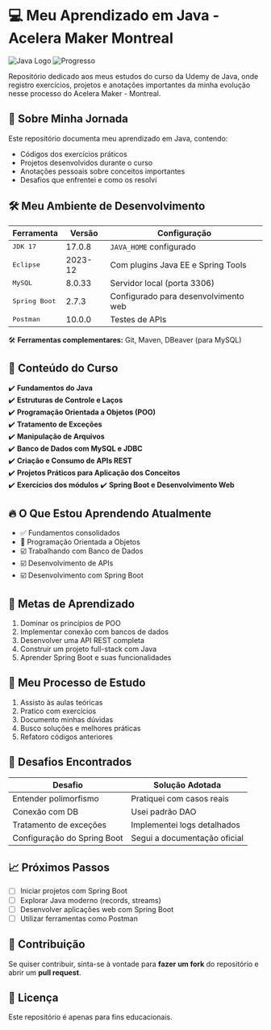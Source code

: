 # 💻 Meu Aprendizado em Java - Acelera Maker Montreal

![Java Logo](https://img.shields.io/badge/Java-ED8B00?style=for-the-badge&logo=openjdk&logoColor=white) 
![Progresso](https://img.shields.io/badge/Progresso-100%25-brightgreen)

Repositório dedicado aos meus estudos do curso da Udemy de Java, onde registro exercícios, projetos e anotações importantes da minha evolução nesse processo do Acelera Maker - Montreal.

## 🌟 Sobre Minha Jornada

Este repositório documenta meu aprendizado em Java, contendo:
- Códigos dos exercícios práticos
- Projetos desenvolvidos durante o curso
- Anotações pessoais sobre conceitos importantes
- Desafios que enfrentei e como os resolvi

## 🛠️ Meu Ambiente de Desenvolvimento

| Ferramenta       | Versão       | Configuração                           |
|------------------|-------------|----------------------------------------|
| <kbd>JDK 17</kbd> | 17.0.8      | `JAVA_HOME` configurado                |
| <kbd>Eclipse</kbd> | 2023-12    | Com plugins Java EE e Spring Tools     |
| <kbd>MySQL</kbd>  | 8.0.33     | Servidor local (porta 3306)            |
| <kbd>Spring Boot</kbd> | 2.7.3  | Configurado para desenvolvimento web   |
| <kbd>Postman</kbd> | 10.0.0    | Testes de APIs                         |

🛠️ <strong>Ferramentas complementares:</strong> Git, Maven, DBeaver (para MySQL)

## 📌 Conteúdo do Curso

✔️ **Fundamentos do Java**  
✔️ **Estruturas de Controle e Laços**  
✔️ **Programação Orientada a Objetos (POO)**  
✔️ **Tratamento de Exceções**  
✔️ **Manipulação de Arquivos**  
✔️ **Banco de Dados com MySQL e JDBC**  
✔️ **Criação e Consumo de APIs REST**  
✔️ **Projetos Práticos para Aplicação dos Conceitos**  
✔️ **Exercícios dos módulos**
✔️ **Spring Boot e Desenvolvimento Web**

## 🔥 O Que Estou Aprendendo Atualmente

- ✅ Fundamentos consolidados
- 🚧 Programação Orientada a Objetos
- ☑️ Trabalhando com Banco de Dados
- ☑️ Desenvolvimento de APIs
- ☑️ Desenvolvimento com Spring Boot

## 🎯 Metas de Aprendizado

1. Dominar os princípios de POO
2. Implementar conexão com bancos de dados
3. Desenvolver uma API REST completa
4. Construir um projeto full-stack com Java
5. Aprender Spring Boot e suas funcionalidades

## 📝 Meu Processo de Estudo

1. Assisto às aulas teóricas
2. Pratico com exercícios
3. Documento minhas dúvidas
4. Busco soluções e melhores práticas
5. Refatoro códigos anteriores

## 🤔 Desafios Encontrados

| Desafio                  | Solução Adotada                |
|-------------------------|-------------------------------|
| Entender polimorfismo    | Pratiquei com casos reais     |
| Conexão com DB           | Usei padrão DAO               |
| Tratamento de exceções   | Implementei logs detalhados   |
| Configuração do Spring Boot | Segui a documentação oficial |

## 📈 Próximos Passos

- [ ] Iniciar projetos com Spring Boot
- [ ] Explorar Java moderno (records, streams)
- [ ] Desenvolver aplicações web com Spring Boot
- [ ] Utilizar ferramentas como Postman

## 🤝 Contribuição

Se quiser contribuir, sinta-se à vontade para **fazer um fork** do repositório e abrir um **pull request**.  

## 📜 Licença

Este repositório é apenas para fins educacionais.  
